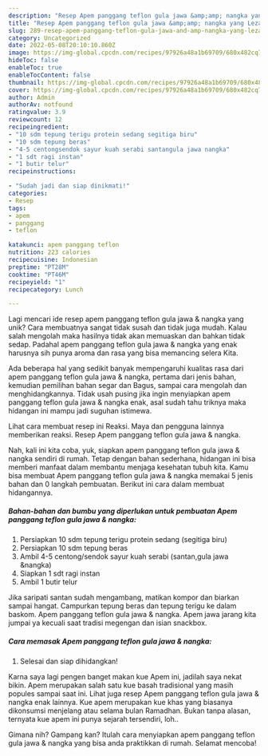 ```yaml
---
description: "Resep Apem panggang teflon gula jawa &amp;amp; nangka yang Lezat"
title: "Resep Apem panggang teflon gula jawa &amp;amp; nangka yang Lezat"
slug: 289-resep-apem-panggang-teflon-gula-jawa-and-amp-nangka-yang-lezat
category: Uncategorized
date: 2022-05-08T20:10:10.860Z
image: https://img-global.cpcdn.com/recipes/97926a48a1b69709/680x482cq70/apem-panggang-teflon-gula-jawa-nangka-foto-resep-utama.jpg
hideToc: false
enableToc: true
enableTocContent: false
thumbnail: https://img-global.cpcdn.com/recipes/97926a48a1b69709/680x482cq70/apem-panggang-teflon-gula-jawa-nangka-foto-resep-utama.jpg
cover: https://img-global.cpcdn.com/recipes/97926a48a1b69709/680x482cq70/apem-panggang-teflon-gula-jawa-nangka-foto-resep-utama.jpg
author: Admin
authorAv: notfound
ratingvalue: 3.9
reviewcount: 12
recipeingredient:
- "10 sdm tepung terigu protein sedang segitiga biru"
- "10 sdm tepung beras"
- "4-5 centongsendok sayur kuah serabi santangula jawa nangka"
- "1 sdt ragi instan"
- "1 butir telur"
recipeinstructions:

- "Sudah jadi dan siap dinikmati!"
categories:
- Resep
tags:
- apem
- panggang
- teflon

katakunci: apem panggang teflon 
nutrition: 223 calories
recipecuisine: Indonesian
preptime: "PT28M"
cooktime: "PT46M"
recipeyield: "1"
recipecategory: Lunch

---
```





Lagi mencari ide resep apem panggang teflon gula jawa &amp; nangka yang unik? Cara membuatnya sangat tidak susah dan tidak juga mudah. Kalau salah mengolah maka hasilnya tidak akan memuaskan dan bahkan tidak sedap. Padahal apem panggang teflon gula jawa &amp; nangka yang enak harusnya sih punya aroma dan rasa yang bisa memancing selera Kita.





Ada beberapa hal yang sedikit banyak mempengaruhi kualitas rasa dari apem panggang teflon gula jawa &amp; nangka, pertama dari jenis bahan, kemudian pemilihan bahan segar dan Bagus, sampai cara mengolah dan menghidangkannya. Tidak usah pusing jika ingin menyiapkan apem panggang teflon gula jawa &amp; nangka enak,      asal sudah tahu triknya maka hidangan ini mampu jadi suguhan istimewa.














Lihat cara membuat resep ini Reaksi. Maya dan pengguna lainnya memberikan reaksi. Resep Apem panggang teflon gula jawa &amp; nangka.






Nah, kali ini kita coba, yuk, siapkan apem panggang teflon gula jawa &amp; nangka sendiri di rumah. Tetap dengan bahan sederhana, hidangan ini bisa memberi manfaat dalam membantu menjaga kesehatan tubuh kita. Kamu bisa membuat Apem panggang teflon gula jawa &amp; nangka memakai 5 jenis bahan dan 0 langkah pembuatan. Berikut ini cara dalam membuat hidangannya.

<!--inarticleads1-->

##### Bahan-bahan dan bumbu yang diperlukan untuk pembuatan Apem panggang teflon gula jawa &amp; nangka:

1. Persiapkan 10 sdm tepung terigu protein sedang (segitiga biru)
1. Persiapkan 10 sdm tepung beras
1. Ambil 4-5 centong/sendok sayur kuah serabi (santan,gula jawa &amp;nangka)
1. Siapkan 1 sdt ragi instan
1. Ambil 1 butir telur


Jika saripati santan sudah mengambang, matikan kompor dan biarkan sampai hangat. Campurkan tepung beras dan tepung terigu ke dalam baskom. Apem panggang teflon gula jawa &amp; nangka. Apem jawa jarang kita jumpai ya kecuali saat tradisi megengan dan isian snackbox. 

<!--inarticleads2-->

##### Cara memasak Apem panggang teflon gula jawa &amp; nangka:


1. Selesai dan siap dihidangkan!

Karna saya lagi pengen banget makan kue Apem ini, jadilah saya nekat bikin. Apem merupakan salah satu kue basah tradisional yang masih popules sampai saat ini. Lihat juga resep Apem panggang teflon gula jawa &amp; nangka enak lainnya. Kue apem merupakan kue khas yang biasanya dikonsumsi menjelang atau selama bulan Ramadhan. Bukan tanpa alasan, ternyata kue apem ini punya sejarah tersendiri, loh.. 

Gimana nih? Gampang kan? Itulah cara menyiapkan apem panggang teflon gula jawa &amp; nangka yang bisa anda praktikkan di rumah. Selamat mencoba!
